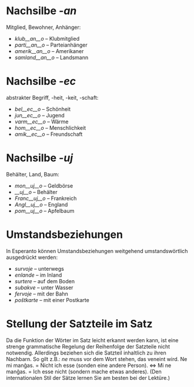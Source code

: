# Nachsilbe *-an*

Mitglied, Bewohner, Anhänger:

- *klub__an__o*    – Klubmitglied
- *parti__an__o*   – Parteianhänger
- *amerik__an__o*  – Amerikaner
- *samland__an__o* – Landsmann
 

# Nachsilbe *-ec*

abstrakter Begriff, -heit, -keit, -schaft:

- *bel__ec__o* – Schönheit
- *jun__ec__o* – Jugend
- *varm__ec__o* – Wärme
- *hom__ec__o* – Menschlichkeit
- *amik__ec__o* – Freundschaft
 

# Nachsilbe *-uj*

Behälter, Land, Baum:

- *mon__uj__o* – Geldbörse
- *__uj__o* – Behälter
- *Franc__uj__o* – Frankreich
- *Angl__uj__o* – England
- *pom__uj__o* – Apfelbaum
 

# Umstandsbeziehungen

In Esperanto können Umstandsbeziehungen weitgehend umstandswörtlich ausgedrückt werden:

- *survoje* – unterwegs
- *enlande* – im Inland
- *surtere* – auf dem Boden
- *subakve* – unter Wasser
- *fervoje* – mit der Bahn
- *poŝtkarte* – mit einer Postkarte
 

# Stellung der Satzteile im Satz

Da die Funktion der Wörter im Satz leicht erkannt werden kann, ist eine strenge grammatische Regelung der Reihenfolge der Satzteile nicht notwendig. Allerdings beziehen sich die Satzteil inhaltlich zu ihren Nachbarn. So gilt z.B.: *ne* muss vor dem Wort stehen, das veneint wird. Ne mi manĝas. = Nicht ich esse (sonden eine andere Person). <=> Mi ne manĝas. = Ich esse nicht (sondern mache etwas anderes). (Den internationalen Stil der Sätze lernen Sie am besten bei der Lektüre.)

 
